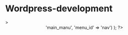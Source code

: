 # Wordpress-development
<?php 
/*=============================
This Template explain a Header
==============================*/
?>
<!DOCTYPE html>
<html lang="<?php language_attributes(); ?>" class= "no-js">
<head>
    <meta charset="<?php bloginfo('charset')?>">
    <meta http-equiv="X-UA-Compatible" content="IE=edge">
    <meta name="viewport" conte
    nt="width=device-width, initial-scale=1.0">
    <title><?php bloginfo("name")?><?php wp_title()?></title>
    <?php wp_head(); ?>
</head>
<body <?php body_class(); ?>>
<Header id="header_area" class ="<?php echo get_theme_mod('abu_menu_position'); ?>">
    <div class="container">
        <div class="row">
            <div class="col-md-3">
                <a href="<?php echo home_url(); ?>"><img src="<?php echo get_theme_mod('abu_logo'); ?>" alt= ""></a>
                    </div>
        <div class="col-md-9">
        <?php wp_nav_menu(array ('theme_location' => 'main_manu', 'menu_id' => 'nav') ); ?>
                </div>
                    </div>
                        </div>
                            </div>
</Header>
<?php wp_footer(); ?>
